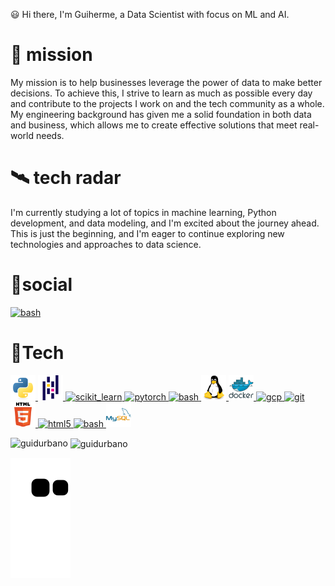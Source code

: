 😃 Hi there, I'm Guiherme, a Data Scientist with focus on ML and AI.

# 🚀 mission
My mission is to help businesses leverage the power of data to make better decisions. To achieve this, I strive to learn as much as possible every day and contribute to the projects I work on and the tech community as a whole. My engineering background has given me a solid foundation in both data and business, which allows me to create effective solutions that meet real-world needs.

# 🛰️ tech radar
I'm currently studying a lot of topics in machine learning, Python development, and data modeling, and I'm excited about the journey ahead. This is just the beginning, and I'm eager to continue exploring new technologies and approaches to data science.

# 🖖social
<a href="https://www.linkedin.com/in/guilherme-urbano-582a1112b/" target="_blank" rel="noreferrer">
  <img src="https://www.vectorlogo.zone/logos/linkedin/linkedin-icon.svg" alt="bash" width="40" height="40"/>
</a>

# 🖖Tech

<p align="left">
<a href="https://www.python.org" target="_blank" rel="noreferrer">
<img src="https://raw.githubusercontent.com/devicons/devicon/master/icons/python/python-original.svg" alt="python" width="40" height="40"/>
</a>
<a href="https://pandas.pydata.org/" target="_blank" rel="noreferrer">
<img src="https://raw.githubusercontent.com/devicons/devicon/2ae2a900d2f041da66e950e4d48052658d850630/icons/pandas/pandas-original.svg" alt="pandas" width="40" height="40"/>
</a>
<a href="https://scikit-learn.org/" target="_blank" rel="noreferrer">
<img src="https://upload.wikimedia.org/wikipedia/commons/0/05/Scikit_learn_logo_small.svg" alt="scikit_learn" width="40" height="40"/>
</a>
<a href="https://pytorch.org/" target="_blank" rel="noreferrer">
  <img src="https://www.vectorlogo.zone/logos/pytorch/pytorch-icon.svg" alt="pytorch" width="40" height="40"/>
</a>
<a href="https://www.gnu.org/software/bash/" target="_blank" rel="noreferrer">
  <img src="https://www.vectorlogo.zone/logos/gnu_bash/gnu_bash-icon.svg" alt="bash" width="40" height="40"/>
</a>
<a href="https://www.linux.org/" target="_blank" rel="noreferrer">
  <img src="https://raw.githubusercontent.com/devicons/devicon/master/icons/linux/linux-original.svg" alt="linux" width="40" height="40"/>
</a>
<a href="https://www.docker.com/" target="_blank" rel="noreferrer">
  <img src="https://raw.githubusercontent.com/devicons/devicon/master/icons/docker/docker-original-wordmark.svg" alt="docker" width="40" height="40"/>
</a>
<a href="https://cloud.google.com" target="_blank" rel="noreferrer">
  <img src="https://www.vectorlogo.zone/logos/google_cloud/google_cloud-icon.svg" alt="gcp" width="40" height="40"/>
</a>
<a href="https://git-scm.com/" target="_blank" rel="noreferrer">
  <img src="https://www.vectorlogo.zone/logos/git-scm/git-scm-icon.svg" alt="git" width="40" height="40"/>
</a>
<a href="https://www.w3.org/html/" target="_blank" rel="noreferrer">
  <img src="https://raw.githubusercontent.com/devicons/devicon/master/icons/html5/html5-original-wordmark.svg" alt="html5" width="40" height="40"/>
</a>
<a href="https://developer.mozilla.org/pt-BR/docs/Web/CSS" target="_blank" rel="noreferrer">
  <img src="https://www.vectorlogo.zone/logos/w3_css/w3_css-icon.svg" alt="html5" width="40" height="40"/>
</a>
<a href="https://go.dev/" target="_blank" rel="noreferrer">
  <img src="https://www.vectorlogo.zone/logos/golang/golang-icon.svg" alt="bash" width="40" height="40"/>
</a>
<a href="https://www.mysql.com/" target="_blank" rel="noreferrer">
  <img src="https://raw.githubusercontent.com/devicons/devicon/master/icons/mysql/mysql-original-wordmark.svg" alt="mysql" width="40" height="40"/>
</a>
  
  
<p><img align="left" src="https://github-readme-stats.vercel.app/api/top-langs?username=guidurbano&show_icons=true&locale=en&layout=compact&theme=dark" alt="guidurbano" /></p>
<p>&nbsp;<img align="center" src="https://github-readme-stats.vercel.app/api?username=guidurbano&show_icons=true&theme=dark&locale=en" alt="guidurbano" /></p>

![Snake animation](https://github.com/guidurbano/guidurbano/blob/output/github-contribution-grid-snake.svg)
